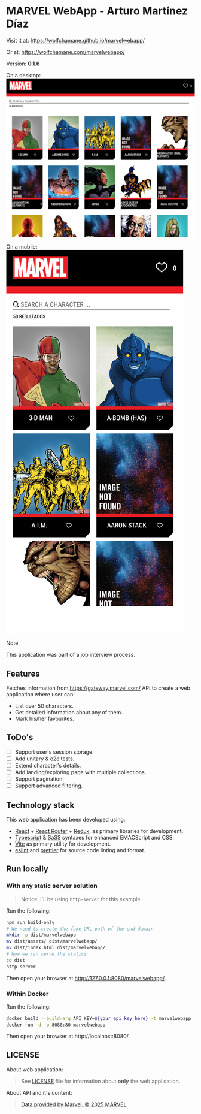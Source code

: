 # MARVEL WebApp - Arturo Martínez Díaz

Visit it at: https://wolfchamane.github.io/marvelwebapp/

Or at: https://wolfchamane.com/marvelwebapp/

Version: **0.1.6**

On a desktop:
![characters](./docs/characters_landing.png)

On a mobile:
![iphone](./docs/iPhone.png)

> [!NOTE]
> This application was part of a job interview process.

## Features

Fetches information from https://gateway.marvel.com/ API to create a web application where user can:

- List over 50 characters.
- Get detailed information about any of them.
- Mark his/her favourites.

## ToDo's

- [ ] Support user's session storage.
- [ ] Add unitary & e2e tests.
- [ ] Extend character's details.
- [ ] Add landing/exploring page with multiple collections.
- [ ] Support pagination.
- [ ] Support advanced filtering.

## Technology stack

This web application has been developed using:

- [React](https://react.dev/) + [React Router](https://reactrouter.com/) + [Redux](https://redux.js.org/), as primary libraries for development.
- [Typescript](https://www.typescriptlang.org/) & [SaSS](https://sass-lang.com/) syntaxes for enhanced EMACScript and CSS.
- [Vite](https://vite.dev/) as primary utility for development.
- [eslint](https://eslint.org/) and [prettier](https://prettier.io/) for source code linting and format.

## Run locally

### With any static server solution

> Notice: I'll be using `http-server` for this example

Run the following:

```bash
npm run build-only
# We need to create the fake URL path of the end domain
mkdir -p dist/marvelwebapp
mv dist/assets/ dist/marvelwebapp/
mv dist/index.html dist/marvelwebapp/
# Now we can serve the statics
cd dist
http-server
```

Then open your browser at http://127.0.0.1:8080/marvelwebapp/.

### Within Docker

Run the following:

```bash
docker build --build-arg API_KEY=${your_api_key_here} -t marvelwebapp .
docker run -d -p 8080:80 marvelwebapp
```

Then open your browser at http://localhost:8080/.

## LICENSE

About web application:

> See [LICENSE](LICENSE) file for information about **only** the web application.

About API and it's content:

> [Data provided by Marvel. © 2025 MARVEL](https://marvel.com)
